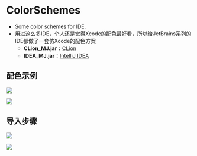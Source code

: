 # ColorSchemes
- Some color schemes for IDE.
- 用过这么多IDE，个人还是觉得Xcode的配色最好看，所以给JetBrains系列的IDE都做了一套仿Xcode的配色方案
	- **CLion_MJ.jar**：[CLion](https://www.jetbrains.com/clion/)
	- **IDEA_MJ.jar**：[IntelliJ IDEA](https://www.jetbrains.com/idea/)




## 配色示例
![](https://img2020.cnblogs.com/blog/497279/202004/497279-20200402230501047-1091095060.png)

![](https://img2020.cnblogs.com/blog/497279/202004/497279-20200402231327691-1056514738.png)




## 导入步骤
![](https://img2020.cnblogs.com/blog/497279/202004/497279-20200402230510743-789637455.png)

![](https://img2020.cnblogs.com/blog/497279/202004/497279-20200402230514824-268457947.png)
